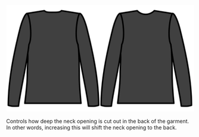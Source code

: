 ---
---

![Back neck cutout](backneckcutout.svg)

Controls how deep the neck opening is cut out in the back of the garment.
In other words, increasing this will shift the neck opening to the back.
